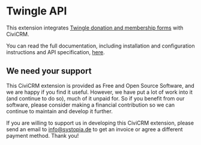 # Twingle API

This extension integrates [Twingle donation and membership forms](https://www.twingle.de/) with CiviCRM.

You can read the full documentation, including installation and configuration instructions and API specification, [here](https://docs.civicrm.org/twingle/en/latest/).

## We need your support
This CiviCRM extension is provided as Free and Open Source Software, 
and we are happy if you find it useful. However, we have put a lot of work into it 
(and continue to do so), much of it unpaid for. So if you benefit from our software, 
please consider making a financial contribution so we can continue to maintain and develop it further.

If you are willing to support us in developing this CiviCRM extension, 
please send an email to info@systopia.de to get an invoice or agree a different payment method. 
Thank you!
